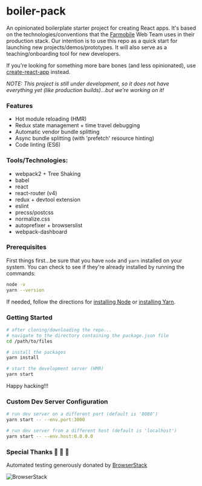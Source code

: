 # boiler-pack
An opinionated boilerplate starter project for creating React apps. It's based on the technologies/conventions that the [Farmobile](https://www.farmobile.com/) Web Team uses in their production stack. Our intention is to use this repo as a quick start for launching new projects/demos/prototypes. It will also serve as a teaching/onboarding tool for new developers.

If you're looking for something more bare bones (and less opinionated), use [create-react-app](https://github.com/facebookincubator/create-react-app) instead.

*_NOTE:_ This project is still under development, so it does not have everything yet (like production builds)...but we're working on it!*

### Features
* Hot module reloading (HMR)
* Redux state management + time travel debugging
* Automatic vendor bundle splitting
* Async bundle splitting (with 'prefetch' resource hinting)
* Code linting (ES6)

### Tools/Technologies:
* webpack2 + Tree Shaking
* babel
* react
* react-router (v4)
* redux + devtool extension
* eslint
* precss/postcss
* normalize.css
* autoprefixer + browserslist
* webpack-dashboard

### Prerequisites
First things first...be sure that you have `node` and `yarn` installed on your system. You can check to see if they're already installed by running the commands:
```bash
node -v
yarn --version
```
If needed, follow the directions for [installing Node](https://nodejs.org/en/download/package-manager/) or [installing Yarn](https://yarnpkg.com/en/docs/install).

### Getting Started
```bash
# after cloning/downloading the repo...
# navigate to the directory containing the package.json file
cd /path/to/files

# install the packages
yarn install

# start the development server (HMR)
yarn start
```
Happy hacking!!!

### Custom Dev Server Configuration
```bash
# run dev server on a different port (default is '8080')
yarn start -- --env.port:3000

# run dev server from a different host (default is 'localhost')
yarn start -- --env.host:0.0.0.0
```

### Special Thanks :clap: :clap: :clap:
Automated testing generously donated by [BrowserStack](https://www.browserstack.com/)

![BrowserStack](https://www.browserstack.com/images/mail/chrome-on-ios/chrome-on-ios-bslogo.png)
